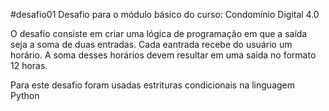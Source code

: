 #desafio01
Desafio para o módulo básico do curso: Condomínio Digital 4.0

O desafio consiste em criar uma lógica de programação em que a saída seja a soma de duas entradas. Cada eantrada recebe do usuário um horário. A soma desses horários devem resultar em uma saída no formato 12 horas.

Para este desafio foram usadas estrituras condicionais na linguagem Python

